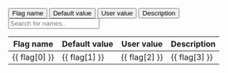 <!-- Vue 2.x  -->
<script>
  new Vue({
      el: '#example_vue',
    // Options...
      methods: {
            multiple: function (event) {
              this.hide()
              this.show()
            },
            hide:  function (event) { },
            show: function (event) { }
      },
      data() {
          return {
              // flag_name: true,
              // flag_value: false,
              flags: {},
              recoPrefixes: [],
              isHidden: false,
          };
      },
      created() {
          // Read json flags
          fetch('arches_flags.json')
              .then(response => response.json())
              .then(data => self.flags = data)
              .catch(err => console.log(err));

          // Define reconstruction flags prefixes
          this.recoPrefixes = [
              "B0ECAL",
              "B0TRK",
              "BEMC",
              "BTOF",
              "BTRK",
              "BVTX",
              "ECGEM",
              "ECTOF",
              "ECTRK",
              "EEMC",
              "FOFFMTRK",
              "HCAL",
              "MPGD",
              "RICH",
              "RPOTS",
              "ZDC",
              "Tracking",
              "Reco",
              "Digi",
              "Calorimetry"
          ];
      },
      computed: {
          filteredFlags() {
              let prefixes = this.recoPrefixes;
               return this.flags.filter(el => {
                   /*
                                                    for r in all_records
                              if r[0].casefold().startswith(reco_prefix.lower())
                              and 'LogLevel' not in r[0]
                              and 'InputTags' not in r[0]
                              and 'input_tags' not in r[0]
                              and 'verbose' not in r[0]]
                        */

                   for (let prefix of prefixes) {
                       console.log(prefix.toUpperCase());
                       if (el[0].toUpperCase().startsWith(prefix.toUpperCase())) {
                           return true;
                       }
                   }
                   return false;
               });
          },
      },
  });
</script>

<div id="example_vue">
    <button type="button" v-on:click="isHidden = !isHidden">Flag name</button>
    <button type="button" v-on:click="isHidden = !isHidden">Default value</button>
    <button type="button" v-on:click="isHidden = !isHidden">User value</button>
    <button type="button" v-on:click="isHidden = !isHidden">Description</button>
    <input type="text" id="myInput" onkeyup="filterTableRowsByInput('myInput', ['table_flags'])" placeholder="Search for names..">
    <table>
        <thead>
            <tr>
                <th v-show="!isHidden">Flag name</th>
                <th v-if="!isHidden">Default value</th>
                <th v-if="!isHidden">User value</th>
                <th v-if="!isHidden">Description</th>
            </tr>
        </thead>
        <tbody>
            <tr v-for="flag in flags">
                <td v-if="!isHidden">{{ flag[0] }}</td>
                <td v-if="!isHidden">{{ flag[1] }}</td>
                <td v-if="!isHidden">{{ flag[2] }}</td>
                <td v-if="!isHidden">{{ flag[3] }}</td>
            </tr>
        </tbody>
    </table>
</div>


<!--<script src="https://cdnjs.cloudflare.com/ajax/libs/vue/2.5.17/vue.js"></script>-->

<!--<main id="vue-app">-->
<!--  <div ref="div">Hello world</div>-->
<!--  <button type="button" v-on:click="hideElements()">Hide!</button>-->
<!--  <button type="button" v-on:click="showElements()">Show!</button>-->
<!--</main>-->

<!--<script>-->
<!--    var app = new Vue({-->
<!--        el: "#vue-app",-->
<!--        methods: {-->

<!--            hideElements: function () {-->
<!--                this.$refs.div.style.display = "none";-->
<!--            },-->
<!--            showElements: function () {-->
<!--                this.$refs.div.style.display = "inherit";-->

<!--            }-->
<!--        }-->
<!--    });-->
<!--</script>-->

